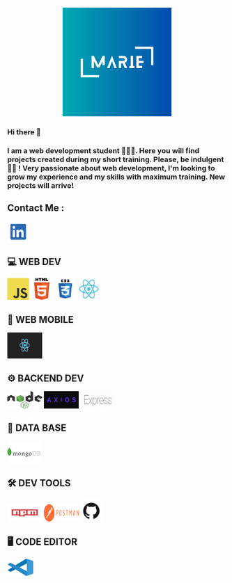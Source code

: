 <p align="center"><img src="https://github.com/MarieMelodyF/MarieMelodyF/blob/main/Logo.png?raw=true" width="250" height="250" >
</p> 


### Hi there 👋

<h3>I am a web development student 🙎🏻‍♀.
Here you will find projects created during my short training. 
Please, be indulgent 🤟🏼 !
Very passionate about web development, 
I'm looking to grow my experience and my skills with maximum training.
New projects will arrive!</h3>

## Contact Me :
<a href="https://www.linkedin.com/in/marie-melody-fontana-250205a7/" target="blank"><img align="center" src="https://github.com/MarieMelodyF/MarieMelodyF/blob/main/images/linkedin.jpg" alt="linkedin" height="50" width="50" image="cover" /></a>

## 💻 **WEB DEV**
<p align="left" image="cover"><img src="https://github.com/MarieMelodyF/MarieMelodyF/blob/main/images/JavaScript.png" width="50" height="50">
<img src="https://github.com/MarieMelodyF/MarieMelodyF/blob/main/images/HTML5.png" width="50" height="50">
<img src="https://github.com/MarieMelodyF/MarieMelodyF/blob/main/images/css3.png" width="50" height="50">
<img src="https://github.com/MarieMelodyF/MarieMelodyF/blob/main/images/react.png" width="50" height="50"></p>

## 📱 **WEB MOBILE**
<p align="left" image="contain" > <img src="https://github.com/MarieMelodyF/MarieMelodyF/blob/main/images/react%20nativ.png" width="80" height="60"></p>

## ⚙️ **BACKEND DEV**
<p align="left" image="cover" > 
<img src="https://github.com/MarieMelodyF/MarieMelodyF/blob/main/images/Node.js.png" width="80" height="40">
<img src="https://github.com/MarieMelodyF/MarieMelodyF/blob/main/images/axios.png" width="80" height="40">
<img src="https://github.com/MarieMelodyF/MarieMelodyF/blob/main/images/express.png" width="80" height="40">
</p>


## 📂 **DATA BASE**
<p align="left" image="cover" > <img src="https://github.com/MarieMelodyF/MarieMelodyF/blob/main/images/MongoDB-Logo.png" width="80" height="50"></p>



## 🛠️ **DEV TOOLS**
<p align="left" image="cover" > <img src="https://github.com/MarieMelodyF/MarieMelodyF/blob/main/images/npm-logo.png" width="80" height="40">
<img src="https://github.com/MarieMelodyF/MarieMelodyF/blob/main/images/Postman.png" width="80" height="40">
<img src="https://github.com/MarieMelodyF/MarieMelodyF/blob/main/images/GitHub-Mark.png" width="50" height="50">

</p>

## 🖥️  **CODE EDITOR**
<p align="left" image="cover" > <img src="https://github.com/MarieMelodyF/MarieMelodyF/blob/main/images/visual-studio-code-1.svg" width="60" height="40"></p>










<!--
**MarieMelodyF/MarieMelodyF** is a ✨ _special_ ✨ repository because its `README.md` (this file) appears on your GitHub profile.

Here are some ideas to get you started:

- 🔭 I’m currently working on ...
- 🌱 I’m currently learning ...
- 👯 I’m looking to collaborate on ...
- 🤔 I’m looking for help with ...
- 💬 Ask me about ...
- 📫 How to reach me: ...
- 😄 Pronouns: ...
- ⚡ Fun fact: ...
-->



